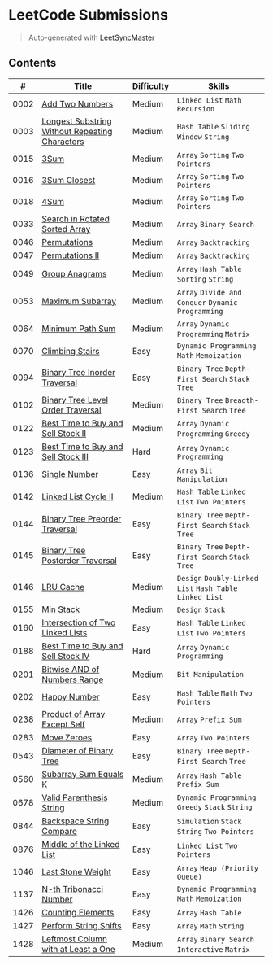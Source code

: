 # LeetCode Submissions

> Auto-generated with [LeetSyncMaster](https://github.com/shubhamwagh/LeetSyncMaster)

## Contents

| # | Title | Difficulty | Skills |
|---| ----- | ---------- | ------ |
| 0002 | [Add Two Numbers](https://leetcode.com/problems/add-two-numbers) | Medium | `Linked List` `Math` `Recursion` |
| 0003 | [Longest Substring Without Repeating Characters](https://leetcode.com/problems/longest-substring-without-repeating-characters) | Medium | `Hash Table` `Sliding Window` `String` |
| 0015 | [3Sum](https://leetcode.com/problems/3sum) | Medium | `Array` `Sorting` `Two Pointers` |
| 0016 | [3Sum Closest](https://leetcode.com/problems/3sum-closest) | Medium | `Array` `Sorting` `Two Pointers` |
| 0018 | [4Sum](https://leetcode.com/problems/4sum) | Medium | `Array` `Sorting` `Two Pointers` |
| 0033 | [Search in Rotated Sorted Array](https://leetcode.com/problems/search-in-rotated-sorted-array) | Medium | `Array` `Binary Search` |
| 0046 | [Permutations](https://leetcode.com/problems/permutations) | Medium | `Array` `Backtracking` |
| 0047 | [Permutations II](https://leetcode.com/problems/permutations-ii) | Medium | `Array` `Backtracking` |
| 0049 | [Group Anagrams](https://leetcode.com/problems/group-anagrams) | Medium | `Array` `Hash Table` `Sorting` `String` |
| 0053 | [Maximum Subarray](https://leetcode.com/problems/maximum-subarray) | Medium | `Array` `Divide and Conquer` `Dynamic Programming` |
| 0064 | [Minimum Path Sum](https://leetcode.com/problems/minimum-path-sum) | Medium | `Array` `Dynamic Programming` `Matrix` |
| 0070 | [Climbing Stairs](https://leetcode.com/problems/climbing-stairs) | Easy | `Dynamic Programming` `Math` `Memoization` |
| 0094 | [Binary Tree Inorder Traversal](https://leetcode.com/problems/binary-tree-inorder-traversal) | Easy | `Binary Tree` `Depth-First Search` `Stack` `Tree` |
| 0102 | [Binary Tree Level Order Traversal](https://leetcode.com/problems/binary-tree-level-order-traversal) | Medium | `Binary Tree` `Breadth-First Search` `Tree` |
| 0122 | [Best Time to Buy and Sell Stock II](https://leetcode.com/problems/best-time-to-buy-and-sell-stock-ii) | Medium | `Array` `Dynamic Programming` `Greedy` |
| 0123 | [Best Time to Buy and Sell Stock III](https://leetcode.com/problems/best-time-to-buy-and-sell-stock-iii) | Hard | `Array` `Dynamic Programming` |
| 0136 | [Single Number](https://leetcode.com/problems/single-number) | Easy | `Array` `Bit Manipulation` |
| 0142 | [Linked List Cycle II](https://leetcode.com/problems/linked-list-cycle-ii) | Medium | `Hash Table` `Linked List` `Two Pointers` |
| 0144 | [Binary Tree Preorder Traversal](https://leetcode.com/problems/binary-tree-preorder-traversal) | Easy | `Binary Tree` `Depth-First Search` `Stack` `Tree` |
| 0145 | [Binary Tree Postorder Traversal](https://leetcode.com/problems/binary-tree-postorder-traversal) | Easy | `Binary Tree` `Depth-First Search` `Stack` `Tree` |
| 0146 | [LRU Cache](https://leetcode.com/problems/lru-cache) | Medium | `Design` `Doubly-Linked List` `Hash Table` `Linked List` |
| 0155 | [Min Stack](https://leetcode.com/problems/min-stack) | Medium | `Design` `Stack` |
| 0160 | [Intersection of Two Linked Lists](https://leetcode.com/problems/intersection-of-two-linked-lists) | Easy | `Hash Table` `Linked List` `Two Pointers` |
| 0188 | [Best Time to Buy and Sell Stock IV](https://leetcode.com/problems/best-time-to-buy-and-sell-stock-iv) | Hard | `Array` `Dynamic Programming` |
| 0201 | [Bitwise AND of Numbers Range](https://leetcode.com/problems/bitwise-and-of-numbers-range) | Medium | `Bit Manipulation` |
| 0202 | [Happy Number](https://leetcode.com/problems/happy-number) | Easy | `Hash Table` `Math` `Two Pointers` |
| 0238 | [Product of Array Except Self](https://leetcode.com/problems/product-of-array-except-self) | Medium | `Array` `Prefix Sum` |
| 0283 | [Move Zeroes](https://leetcode.com/problems/move-zeroes) | Easy | `Array` `Two Pointers` |
| 0543 | [Diameter of Binary Tree](https://leetcode.com/problems/diameter-of-binary-tree) | Easy | `Binary Tree` `Depth-First Search` `Tree` |
| 0560 | [Subarray Sum Equals K](https://leetcode.com/problems/subarray-sum-equals-k) | Medium | `Array` `Hash Table` `Prefix Sum` |
| 0678 | [Valid Parenthesis String](https://leetcode.com/problems/valid-parenthesis-string) | Medium | `Dynamic Programming` `Greedy` `Stack` `String` |
| 0844 | [Backspace String Compare](https://leetcode.com/problems/backspace-string-compare) | Easy | `Simulation` `Stack` `String` `Two Pointers` |
| 0876 | [Middle of the Linked List](https://leetcode.com/problems/middle-of-the-linked-list) | Easy | `Linked List` `Two Pointers` |
| 1046 | [Last Stone Weight](https://leetcode.com/problems/last-stone-weight) | Easy | `Array` `Heap (Priority Queue)` |
| 1137 | [N-th Tribonacci Number](https://leetcode.com/problems/n-th-tribonacci-number) | Easy | `Dynamic Programming` `Math` `Memoization` |
| 1426 | [Counting Elements](https://leetcode.com/problems/counting-elements) | Easy | `Array` `Hash Table` |
| 1427 | [Perform String Shifts](https://leetcode.com/problems/perform-string-shifts) | Easy | `Array` `Math` `String` |
| 1428 | [Leftmost Column with at Least a One](https://leetcode.com/problems/leftmost-column-with-at-least-a-one) | Medium | `Array` `Binary Search` `Interactive` `Matrix` |